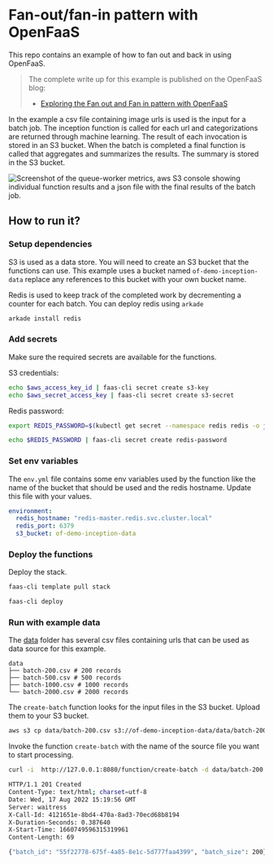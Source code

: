# Fan-out/fan-in pattern with OpenFaaS
This repo contains an example of how to fan out and back in using OpenFaaS.

> The complete write up for this example is published on the OpenFaaS blog:
> - [Exploring the Fan out and Fan in pattern with OpenFaaS](https://www.openfaas.com/blog/fan-out-and-back-in-using-functions/)

In the example a csv file containing image urls is used is the input for a batch job. The inception function is called for each url and categorizations are returned through machine learning. The result of each invocation is stored in an S3 bucket. When the batch is completed a final function is called that aggregates and summarizes the results. The summary is stored in the S3 bucket.

![Screenshot of the queue-worker metrics, aws S3 console showing individual function results and a json file with the final results of the batch job.](https://pbs.twimg.com/media/FahM5rCVEAESamf?format=jpg&name=medium)

## How to run it?
### Setup dependencies
S3 is used as a data store. You will need to create an S3 bucket that the functions can use. This example uses a bucket named `of-demo-inception-data` replace any references to this bucket with your own bucket name.

Redis is used to keep track of the completed work by decrementing a counter for each batch.
You can deploy redis using `arkade`
```bash
arkade install redis
```

### Add secrets
Make sure the required secrets are available for the functions.

S3 credentials:

```bash
echo $aws_access_key_id | faas-cli secret create s3-key
echo $aws_secret_access_key | faas-cli secret create s3-secret
```

Redis password:

```bash
export REDIS_PASSWORD=$(kubectl get secret --namespace redis redis -o jsonpath="{.data.redis-password}" | base64 --decode)

echo $REDIS_PASSWORD | faas-cli secret create redis-password
```

### Set env variables
The `env.yml` file contains some env variables used by the function like the name of the bucket that should be used and the redis hostname. Update this file with your values.

```yaml
environment:
  redis_hostname: "redis-master.redis.svc.cluster.local"
  redis_port: 6379
  s3_bucket: of-demo-inception-data
```

### Deploy the functions
Deploy the stack.

```bash
faas-cli template pull stack
```

```bash
faas-cli deploy
```

### Run with example data
The [data](./data) folder has several csv files containing urls that can be used as data source for this example.
```
data
├── batch-200.csv # 200 records
├── batch-500.csv # 500 records
├── batch-1000.csv # 1000 records
└── batch-2000.csv # 2000 records
```

The `create-batch` function looks for the input files in the S3 bucket. Upload them to your S3 bucket.

```bash
aws s3 cp data/batch-200.csv s3://of-demo-inception-data/data/batch-200.csv
```

Invoke the function `create-batch` with the name of the source file you want to start processing.
```bash
curl -i  http://127.0.0.1:8080/function/create-batch -d data/batch-200.csv

HTTP/1.1 201 Created
Content-Type: text/html; charset=utf-8
Date: Wed, 17 Aug 2022 15:19:56 GMT
Server: waitress
X-Call-Id: 4121651e-8bd4-470a-8ad3-70ecd68b8194
X-Duration-Seconds: 0.387640
X-Start-Time: 1660749596315319961
Content-Length: 69

{"batch_id": "55f22778-675f-4a85-8e1c-5d777faa4399", "batch_size": 200}%  
```
